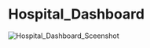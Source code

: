 # Hospital_Dashboard

![Hospital_Dashboard_Sceenshot](https://github.com/Vrush2004/Hospital_Dashboard/assets/131949619/da8c995f-cddd-43c8-b12f-e2df5442e654)
